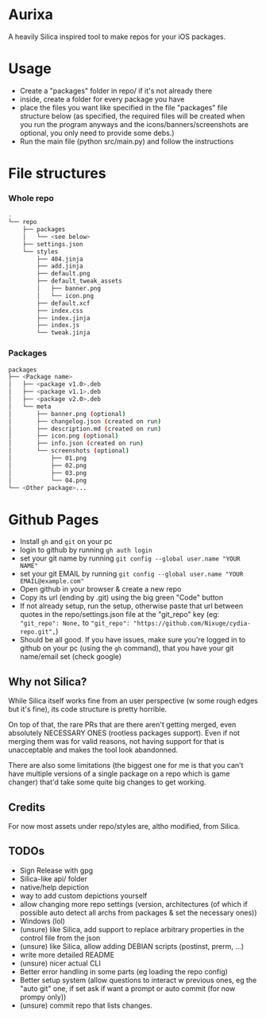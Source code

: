 # Aurixa
A heavily Silica inspired tool to make repos for your iOS packages.

# Usage
- Create a "packages" folder in repo/ if it's not already there
- inside, create a folder for every package you have
- place the files you want like specified in the file "packages" file structure below (as specified, the required files will be created when you run the program anyways and the icons/banners/screenshots are optional, you only need to provide some debs.)
- Run the main file (python src/main.py) and follow the instructions

# File structures
### Whole repo
```bash
.
└── repo
    ├── packages
    │   └── <see below>
    ├── settings.json
    └── styles
        ├── 404.jinja
        ├── add.jinja
        ├── default.png
        ├── default_tweak_assets
        │   ├── banner.png
        │   └── icon.png
        ├── default.xcf
        ├── index.css
        ├── index.jinja
        ├── index.js
        └── tweak.jinja
```
### Packages
```bash
packages
├── <Package name>
│   ├── <package v1.0>.deb
│   ├── <package v1.1>.deb
│   ├── <package v2.0>.deb
│   └── meta
│       ├── banner.png (optional)
│       ├── changelog.json (created on run)
│       ├── description.md (created on run)
│       ├── icon.png (optional)
│       ├── info.json (created on run)
│       └── screenshots (optional)
│           ├── 01.png
│           ├── 02.png
│           ├── 03.png
│           └── 04.png
└── <Other package>...

```

# Github Pages
- Install `gh` and `git` on your pc
- login to github by running `gh auth login`
- set your git name by running `git config --global user.name "YOUR NAME"`
- set your git EMAIL by running `git config --global user.name "YOUR EMAIL@example.com"`
- Open github in your browser & create a new repo
- Copy its url (ending by .git) using the big green "Code" button
- If not already setup, run the setup, otherwise paste that url between quotes in the repo/settings.json file at the "git_repo" key (eg: `"git_repo": None,` to `"git_repo": "https://github.com/Nixuge/cydia-repo.git",`)
- Should be all good. If you have issues, make sure you're logged in to github on your pc (using the `gh` command), that you have your git name/email set (check google)


## Why not Silica?
While Silica itself works fine from an user perspective (w some rough edges but it's fine), its code structure is pretty horrible.

On top of that, the rare PRs that are there aren't getting merged, even absolutely NECESSARY ONES (rootless packages support). Even if not merging them was for valid reasons, not having support for that is unacceptable and makes the tool look abandonned.

There are also some limitations (the biggest one for me is that you can't have multiple versions of a single package on a repo which is game changer) that'd take some quite big changes to get working.

## Credits
For now most assets under repo/styles are, altho modified, from Silica.

## TODOs
- Sign Release with gpg
- Silica-like api/ folder
- native/help depiction
- way to add custom depictions yourself
- allow changing more repo settings (version, architectures (of which if possible auto detect all archs from packages & set the necessary ones))
- Windows (lol)
- (unsure) like Silica, add support to replace arbitrary properties in the control file from the json
- (unsure) like Silica, allow adding DEBIAN scripts (postinst, prerm, ...)
- write more detailed README
- (unsure) nicer actual CLI
- Better error handling in some parts (eg loading the repo config)
- Better setup system (allow questions to interact w previous ones, eg the "auto git" one, if set ask if want a prompt or auto commit (for now prompy only))
- (unsure) commit repo that lists changes.